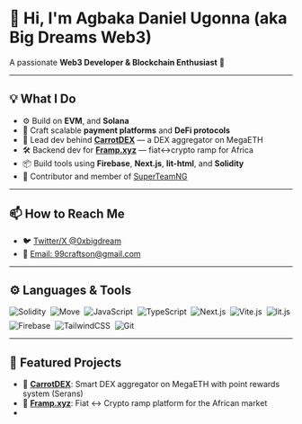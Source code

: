 # 👋 Hi, I'm Agbaka Daniel Ugonna (aka **Big Dreams Web3**)

A passionate **Web3 Developer & Blockchain Enthusiast** 🚀  

---

## 💡 What I Do
- ⚙️ Build on **EVM**, and **Solana**
- 🧾 Craft scalable **payment platforms** and **DeFi protocols**
- 🥕 Lead dev behind [**CarrotDEX**](https://carrotdex.xyz) — a DEX aggregator on MegaETH
- 🛠️ Backend dev for [**Framp.xyz**](https://framp.xyz) — fiat↔crypto ramp for Africa
- 📦 Build tools using **Firebase**, **Next.js**, **lit-html**, and **Solidity**
- 🧠 Contributor and member of [SuperTeamNG](https://x.com/SuperteamNG)

---

## 📫 How to Reach Me

- 🐦 [Twitter/X @0xbigdream](https://x.com/0xbigdream)  
- 📧 [Email: 99craftson@gmail.com](mailto:99craftson@gmail.com)  
---

## ⚙️ Languages & Tools

<div style="display: flex; flex-wrap: wrap; gap: 8px;">
  <img src="https://img.shields.io/badge/Solidity-363636?style=for-the-badge&logo=solidity&logoColor=white" alt="Solidity" />
  <img src="https://img.shields.io/badge/Move-FF4C3B?style=for-the-badge&logo=protonmail&logoColor=white" alt="Move" />
  <img src="https://img.shields.io/badge/JavaScript-F7DF1E?style=for-the-badge&logo=javascript&logoColor=black" alt="JavaScript" />
  <img src="https://img.shields.io/badge/TypeScript-007ACC?style=for-the-badge&logo=typescript&logoColor=white" alt="TypeScript" />
  <img src="https://img.shields.io/badge/Next.js-000000?style=for-the-badge&logo=nextdotjs&logoColor=white" alt="Next.js" />
  <img src="https://img.shields.io/badge/Vite-646CFF?style=for-the-badge&logo=vite&logoColor=white" alt="Vite.js" />
  <img src="https://img.shields.io/badge/lit.js-324FFF?style=for-the-badge&logo=webcomponents.org&logoColor=white" alt="lit.js" />
  <img src="https://img.shields.io/badge/Firebase-FFCA28?style=for-the-badge&logo=firebase&logoColor=black" alt="Firebase" />
  <img src="https://img.shields.io/badge/TailwindCSS-38B2AC?style=for-the-badge&logo=tailwindcss&logoColor=white" alt="TailwindCSS" />
  <img src="https://img.shields.io/badge/Git-F05032?style=for-the-badge&logo=git&logoColor=white" alt="Git" />
</div>

---

## 🧩 Featured Projects
- 🥕 [**CarrotDEX**](https://carrotdex.xyz): Smart DEX aggregator on MegaETH with point rewards system (Serans)  
- 🌉 [**Framp.xyz**](https://framp.xyz): Fiat ↔ Crypto ramp platform for the African market
- 
